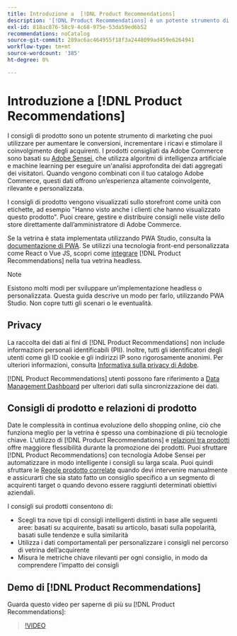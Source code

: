 ```yaml
---
title: Introduzione a  [!DNL Product Recommendations]
description: '[!DNL Product Recommendations] è un potente strumento di marketing che puoi utilizzare per aumentare le conversioni, incrementare i ricavi e stimolare il coinvolgimento degli acquirenti.'
exl-id: 818ac876-58c9-4c68-975e-53da59ed6b52
recommendations: noCatalog
source-git-commit: 289ac6ac464955f18f3a2448099ad459e6264941
workflow-type: tm+mt
source-wordcount: '385'
ht-degree: 0%

---
```


# Introduzione a [!DNL Product Recommendations]

I consigli di prodotto sono un potente strumento di marketing che puoi utilizzare per aumentare le conversioni, incrementare i ricavi e stimolare il coinvolgimento degli acquirenti. I prodotti consigliati da Adobe Commerce sono basati su [Adobe Sensei](https://www.adobe.com/sensei.html), che utilizza algoritmi di intelligenza artificiale e machine learning per eseguire un&#39;analisi approfondita dei dati aggregati dei visitatori. Quando vengono combinati con il tuo catalogo Adobe Commerce, questi dati offrono un’esperienza altamente coinvolgente, rilevante e personalizzata.

I consigli di prodotto vengono visualizzati sullo storefront come unità con etichette, ad esempio &quot;Hanno visto anche i clienti che hanno visualizzato questo prodotto&quot;. Puoi creare, gestire e distribuire consigli nelle viste dello store direttamente dall’amministratore di Adobe Commerce.

Se la vetrina è stata implementata utilizzando PWA Studio, consulta la [documentazione di PWA](https://developer.adobe.com/commerce/pwa-studio/integrations/product-recommendations/). Se utilizzi una tecnologia front-end personalizzata come React o Vue JS, scopri come [integrare](headless.md) [!DNL Product Recommendations] nella tua vetrina headless.

>[!NOTE]
>
>Esistono molti modi per sviluppare un’implementazione headless o personalizzata. Questa guida descrive un modo per farlo, utilizzando PWA Studio. Non copre tutti gli scenari o le eventualità.

## Privacy

La raccolta dei dati ai fini di [!DNL Product Recommendations] non include informazioni personali identificabili (PII). Inoltre, tutti gli identificatori degli utenti come gli ID cookie e gli indirizzi IP sono rigorosamente anonimi. Per ulteriori informazioni, consulta [Informativa sulla privacy di Adobe](https://www.adobe.com/privacy/policy.html).

[!DNL Product Recommendations] utenti possono fare riferimento a [Data Management Dashboard](https://experienceleague.adobe.com/docs/commerce-admin/systems/data-transfer/data-dashboard.html) per ulteriori dati sulla sincronizzazione dei dati.

## Consigli di prodotto e relazioni di prodotto

Date le complessità in continua evoluzione dello shopping online, ciò che funziona meglio per la vetrina è spesso una combinazione di più tecnologie chiave. L&#39;utilizzo di [!DNL Product Recommendations] e [relazioni tra prodotti](https://experienceleague.adobe.com/docs/commerce-admin/marketing/promotions/product-relationships/product-relationships.html) offre maggiore flessibilità durante la promozione dei prodotti. Puoi sfruttare [!DNL Product Recommendations] con tecnologia Adobe Sensei per automatizzare in modo intelligente i consigli su larga scala. Puoi quindi sfruttare le [Regole prodotto correlate](https://experienceleague.adobe.com/docs/commerce-admin/marketing/promotions/product-relationships/product-related-rules.html) quando devi intervenire manualmente e assicurarti che sia stato fatto un consiglio specifico a un segmento di acquirenti target o quando devono essere raggiunti determinati obiettivi aziendali.

I consigli sui prodotti consentono di:

- Scegli tra nove tipi di consigli intelligenti distinti in base alle seguenti aree: basati su acquirente, basati su articolo, basati sulla popolarità, basati sulle tendenze e sulla similarità
- Utilizza i dati comportamentali per personalizzare i consigli nel percorso di vetrina dell’acquirente
- Misura le metriche chiave rilevanti per ogni consiglio, in modo da comprendere l’impatto dei consigli

## Demo di [!DNL Product Recommendations]

Guarda questo video per saperne di più su [!DNL Product Recommendations]:

>[!VIDEO](https://video.tv.adobe.com/v/343991?quality=12)
